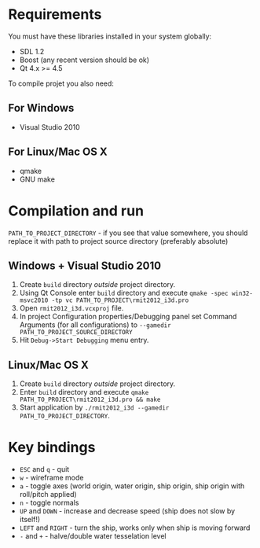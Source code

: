 Requirements
============

You must have these libraries installed in your system globally:

* SDL 1.2
* Boost (any recent version should be ok)
* Qt 4.x >= 4.5

To compile projet you also need:

For Windows
-----------

* Visual Studio 2010

For Linux/Mac OS X
------------------

* qmake
* GNU make


Compilation and run
===================

`PATH_TO_PROJECT_DIRECTORY` - if you see that value somewhere, you should replace it with path to project source directory (preferably absolute)

Windows + Visual Studio 2010
----------------------------

1. Create `build` directory *outside* project directory.
1. Using Qt Console enter `build` directory and execute `qmake -spec win32-msvc2010 -tp vc PATH_TO_PROJECT\rmit2012_i3d.pro`
1. Open `rmit2012_i3d.vcxproj` file.
1. In project Configuration properties/Debugging panel set Command Arguments (for all configurations) to `--gamedir PATH_TO_PROJECT_SOURCE_DIRECTORY`
1. Hit `Debug->Start Debugging` menu entry.

Linux/Mac OS X
--------------

1. Create `build` directory *outside* project directory.
1. Enter `build` directory and execute `qmake PATH_TO_PROJECT\rmit2012_i3d.pro && make`
1. Start application by `./rmit2012_i3d --gamedir PATH_TO_PROJECT_DIRECTORY`.

Key bindings
============
* `ESC` and `q` - quit
* `w` - wireframe mode
* `a` - toggle axes (world origin, water origin, ship origin, ship origin with roll/pitch applied)
* `n` - toggle normals
* `UP` and `DOWN` - increase and decrease speed (ship does not slow by itself!)
* `LEFT` and `RIGHT` - turn the ship, works only when ship is moving forward
* `-` and `+` - halve/double water tesselation level
